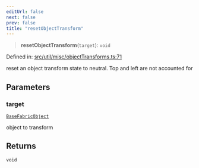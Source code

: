 ```yaml
---
editUrl: false
next: false
prev: false
title: "resetObjectTransform"
---
```


> **resetObjectTransform**(`target`): `void`

Defined in: [src/util/misc/objectTransforms.ts:71](https://github.com/fabricjs/fabric.js/blob/e114448a1bce9b68a3e1bba337bc0c83a35c1aa5/src/util/misc/objectTransforms.ts#L71)

reset an object transform state to neutral. Top and left are not accounted for

## Parameters

### target

[`BaseFabricObject`](/api/classes/basefabricobject/)

object to transform

## Returns

`void`
